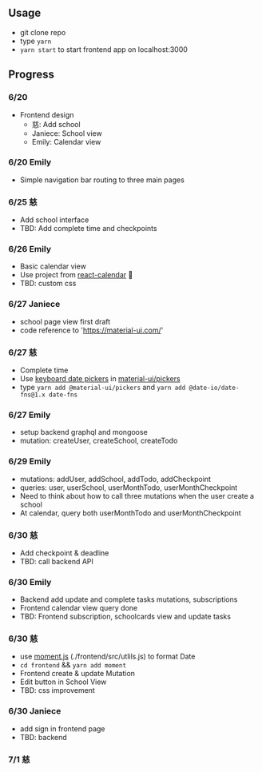 ## Usage

- git clone repo
- type `yarn`
- `yarn start` to start frontend app on localhost:3000

## Progress

### 6/20

- Frontend design
  - 慈: Add school
  - Janiece: School view
  - Emily: Calendar view

### 6/20 Emily

- Simple navigation bar routing to three main pages

### 6/25 慈

- Add school interface
- TBD: Add complete time and checkpoints

### 6/26 Emily

- Basic calendar view
- Use project from [react-calendar](https://github.com/zackify/react-calendar) :pray:
- TBD: custom css

### 6/27 Janiece

- school page view first draft
- code reference to 'https://material-ui.com/'

### 6/27 慈

- Complete time
- Use [keyboard date pickers](https://material-ui-pickers.dev/demo/datepicker#keyboard-input) in [material-ui/pickers](https://material-ui.com/components/pickers/#native-pickers)
- type `yarn add @material-ui/pickers` and `yarn add @date-io/date-fns@1.x date-fns`

### 6/27 Emily

- setup backend graphql and mongoose
- mutation: createUser, createSchool, createTodo

### 6/29 Emily

- mutations: addUser, addSchool, addTodo, addCheckpoint
- queries: user, userSchool, userMonthTodo, userMonthCheckpoint
- Need to think about how to call three mutations when the user create a school
- At calendar, query both userMonthTodo and userMonthCheckpoint

### 6/30 慈

- Add checkpoint & deadline
- TBD: call backend API

### 6/30 Emily
- Backend add update and complete tasks mutations, subscriptions
- Frontend calendar view query done
- TBD: Frontend subscription, schoolcards view and update tasks

### 6/30 慈
- use [moment.js](https://momentjs.com/) (./frontend/src/utlils.js) to format Date
- `cd frontend` && `yarn add moment`
- Frontend create & update Mutation
- Edit button in School View
- TBD: css improvement

### 6/30 Janiece
- add sign in frontend page
- TBD: backend

### 7/1 慈
